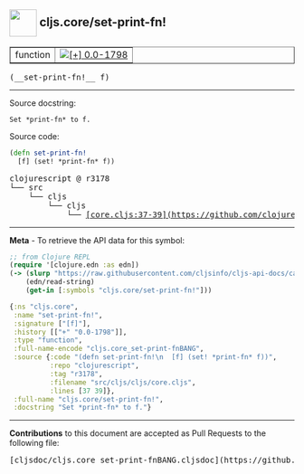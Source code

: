 ## <img width="48px" valign="middle" src="http://i.imgur.com/Hi20huC.png"> cljs.core/set-print-fn!

 <table border="1">
<tr>

<td>function</td>
<td><a href="https://github.com/cljsinfo/cljs-api-docs/tree/0.0-1798"><img valign="middle" alt="[+] 0.0-1798" src="https://img.shields.io/badge/+-0.0--1798-lightgrey.svg"></a> </td>
</tr>
</table>

 <samp>
(__set-print-fn!__ f)<br>
</samp>

---




Source docstring:

```
Set *print-fn* to f.
```

Source code:

```clj
(defn set-print-fn!
  [f] (set! *print-fn* f))
```

 <pre>
clojurescript @ r3178
└── src
    └── cljs
        └── cljs
            └── <ins>[core.cljs:37-39](https://github.com/clojure/clojurescript/blob/r3178/src/cljs/cljs/core.cljs#L37-L39)</ins>
</pre>


---

__Meta__ - To retrieve the API data for this symbol:

```clj
;; from Clojure REPL
(require '[clojure.edn :as edn])
(-> (slurp "https://raw.githubusercontent.com/cljsinfo/cljs-api-docs/catalog/cljs-api.edn")
    (edn/read-string)
    (get-in [:symbols "cljs.core/set-print-fn!"]))
```

```clj
{:ns "cljs.core",
 :name "set-print-fn!",
 :signature ["[f]"],
 :history [["+" "0.0-1798"]],
 :type "function",
 :full-name-encode "cljs.core_set-print-fnBANG",
 :source {:code "(defn set-print-fn!\n  [f] (set! *print-fn* f))",
          :repo "clojurescript",
          :tag "r3178",
          :filename "src/cljs/cljs/core.cljs",
          :lines [37 39]},
 :full-name "cljs.core/set-print-fn!",
 :docstring "Set *print-fn* to f."}

```

---

__Contributions__ to this document are accepted as Pull Requests to the following file:

 <pre>
[cljsdoc/cljs.core_set-print-fnBANG.cljsdoc](https://github.com/cljsinfo/cljs-api-docs/blob/master/cljsdoc/cljs.core_set-print-fnBANG.cljsdoc)
</pre>

